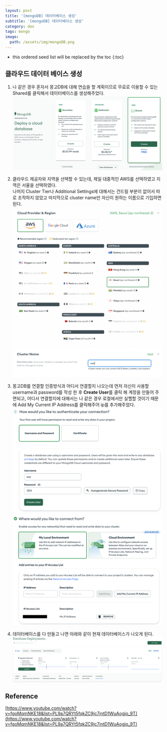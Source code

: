 ```yaml
---
layout: post
title: '[mongoDB] 데이터베이스 생성'
subtitle: '[mongoDB] 데이터베이스 생성'
category: dev
tags: mongo
image:
  path: /assets/img/mongoDB.png
---
```


<!-- prettier-ignore -->
* this ordered seed list will be replaced by the toc 
{:toc}

## 클라우드 데이터 베이스 생성

1. 나 같은 경우 혼자서 몽고DB에 대해 연습을 할 계획이므로 무료로 이용할 수 있는 Shared를 클릭해서 데이터베이스를 생성해주었다.
   ![mongoDB_cloud_database](/assets/img/development/2022-09-28/mongoDB_cloud_database.png)

2. 클라우드 제공자와 지역을 선택할 수 있는데, 제일 대중적인 AWS를 선택하였고 지역은 서울을 선택하였다.  
   나머지 Cluster Tier나 Additional Settings에 대해서는 건드릴 부분이 없어서 따로 조작하지 않았고 마지막으로 cluster name만 자신이 원하는 이름으로 기입하면 된다.
   ![mongoDB_cloudProvider_Region](/assets/img/development/2022-09-28/cloudProvider_Region.png)
   ![mongoDB_cluster_name](/assets/img/development/2022-09-28/cluster_name.png)

3. 몽고DB를 연결할 인증방식과 어디서 연결할지 나오는데 먼저 자신이 사용할 username과 password를 작성 한 후 **Create User**를 클릭 해 계정을 만들어 주면되고, 어디서 연결할지에 대해서는 나 같은 경우 로컬에서만 실핼할 것이기 때문에 Add My Current IP Address를 클릭해주어 ip를 추가해주었다.
   ![mongoDB_username_password](/assets/img/development/2022-09-28/mongoDB_username_password.png)
   ![mongoDB_ip](/assets/img/development/2022-09-28/mongoDB_ip.png)

4. 데이터베이스를 다 만들고 나면 아래와 같이 현재 데이터베이스가 나오게 된다.
   ![mongoDB_database](/assets/img/development/2022-09-28/mongoDB_database.png)

## Reference

[https://www.youtube.com/watch?v=fgoMqmNKE18&list=PL9a7QRYt5fqkZC9jc7jntD1WuAogjo_9T](https://www.youtube.com/watch?v=fgoMqmNKE18&list=PL9a7QRYt5fqkZC9jc7jntD1WuAogjo_9T)
